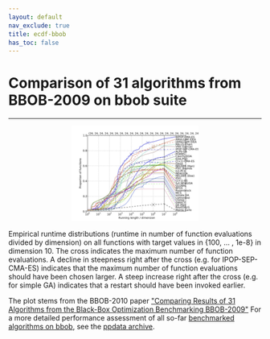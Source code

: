 ```yaml
---
layout: default
nav_exclude: true
title: ecdf-bbob
has_toc: false
---
```



# Comparison of 31 algorithms from BBOB-2009 on bbob suite
-----------------------------------------------------------

<p style="text-align:center">
   <a href="examplefigure_all.png"><img src="examplefigure_all.png" alt="ECDF of runtimes for 31 algorithms on the bbob suite" width="50%"/></a>
</p>

Empirical runtime distributions (runtime in number of function evaluations divided by dimension) on all functions with target values in {100, … , 1e-8} in dimension 10. The cross indicates the maximum number of function evaluations. A decline in steepness right after the cross (e.g. for IPOP-SEP-CMA-ES) indicates that the maximum number of function evaluations should have been chosen larger. A steep increase right after the cross (e.g. for simple GA) indicates that a restart should have been invoked earlier. 

The plot stems from the BBOB-2010 paper <a href="https://hal.archives-ouvertes.fr/hal-00545727/file/ws1p34.pdf">&quot;Comparing Results of 31 Algorithms from the Black-Box
Optimization Benchmarking BBOB-2009&quot;</a> For a more detailed performance assessment of all so-far [benchmarked algorithms on bbob](https://numbbo.github.io/data-archive/bbob/), see the [ppdata archive](https://numbbo.github.io/ppdata-archive).



<link rel="stylesheet" href="{{ '/assets/css/custom.css' | relative_url }}"/>
